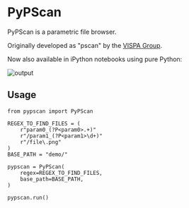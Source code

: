 # PyPScan
PyPScan is a parametric file browser.

Originally developed as "pscan" by the [VISPA Group](https://vispa.physik.rwth-aachen.de).

Now also available in iPython notebooks using pure Python:

![output](https://github.com/user-attachments/assets/d7864b16-2a0f-4632-9fb7-75fd73730c27)

## Usage
```
from pypscan import PyPScan

REGEX_TO_FIND_FILES = (
    r"param0_(?P<param0>.+)"
    r"/param1_(?P<param1>\d+)"
    r"/file\.png"
)
BASE_PATH = "demo/"

pypscan = PyPScan(
    regex=REGEX_TO_FIND_FILES,
    base_path=BASE_PATH,
)

pypscan.run()
```
